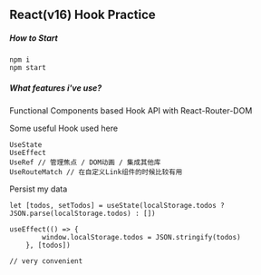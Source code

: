 ## React(v16) Hook Practice

##### How to Start

```
npm i
npm start
```

##### What features i've use?

Functional Components based Hook API with React-Router-DOM



Some useful Hook used here

```
UseState
UseEffect
UseRef // 管理焦点 / DOM动画 / 集成其他库
UseRouteMatch // 在自定义Link组件的时候比较有用
```



Persist my data

```
let [todos, setTodos] = useState(localStorage.todos ? JSON.parse(localStorage.todos) : [])

useEffect(() => {
        window.localStorage.todos = JSON.stringify(todos)
    }, [todos])

// very convenient
```






